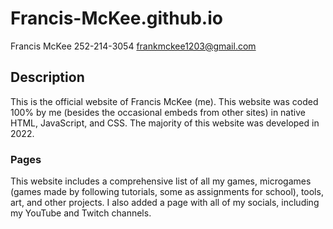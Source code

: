 # Francis-McKee.github.io
Francis McKee
252-214-3054
frankmckee1203@gmail.com

## Description
This is the official website of Francis McKee (me). This website was coded 100% by me (besides the occasional embeds from other sites) in native HTML, JavaScript, and CSS. The majority of this website was developed in 2022.

### Pages
This website includes a comprehensive list of all my games, microgames (games made by following tutorials, some as assignments for school), tools, art, and other projects. I also added a page with all of my socials, including my YouTube and Twitch channels.
